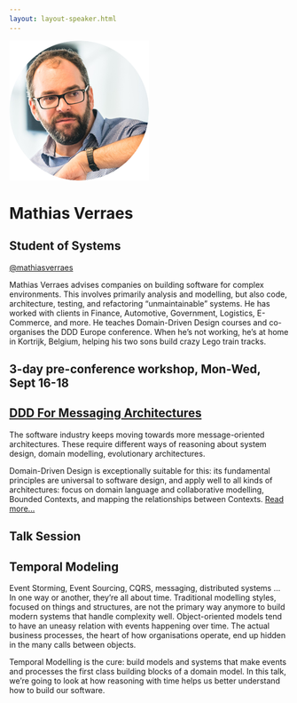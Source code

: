 ```yaml
---
layout: layout-speaker.html
---
```

<div class="container section featured-speaker">
  <div class="row">
    <div class="col-xs-12 col-sm-2 img-container">
      <img class="speaker-page-img" src="../img/speakers/Mathias-Verraes-ON.png">
    </div>
    <div class="col-xs-12 col-sm-10 copy-container">
    <h1 class="speaker-header">Mathias Verraes</h1>
    <h2 class="speaker-subtitle">Student of Systems</h2>
    <p><a class="speaker-handle" href="https://twitter.com/mathiasverraes" target="_blank">@mathiasverraes</a></p>
    <p>Mathias Verraes advises companies on building software for complex environments. This involves primarily analysis and modelling, but also code, architecture, testing, and refactoring “unmaintainable” systems. He has worked with clients in Finance, Automotive, Government, Logistics, E-Commerce, and more. He teaches Domain-Driven Design courses and co-organises the DDD Europe conference. When he’s not working, he’s at home in Kortrijk, Belgium, helping his two sons build crazy Lego train tracks.</p>
    <h2 class="speaker-subheader">3-day pre-conference workshop, Mon-Wed, Sept 16-18</h2>
    <h2 class="speaker-subheader"><a href="../workshops/ddd-for-messaging-architectures.html">DDD For Messaging Architectures</a></h2>
    <p>The software industry keeps moving towards more message-oriented architectures. These require different ways of reasoning about system design, domain modelling, evolutionary architectures.</p>
    <p>Domain-Driven Design is exceptionally suitable for this: its fundamental principles are universal to software design, and apply well to all kinds of architectures: focus on domain language and collaborative modelling, Bounded Contexts, and mapping the relationships between Contexts. <a href="../workshops/ddd-for-messaging-architectures.html">Read more...</a></p>
    <h2 class="speaker-subheader">Talk Session</h2>
    <h2 class="speaker-subheader gold">Temporal Modeling</h2>
    <p>Event Storming, Event Sourcing, CQRS, messaging, distributed systems … In one way or another, they’re all about time. Traditional modelling styles, focused on things and structures, are not the primary way anymore to build modern systems that handle complexity well. Object-oriented models tend to have an uneasy relation with events happening over time. The actual business processes, the heart of how organisations operate, end up hidden in the many calls between objects.</p>
    <p>Temporal Modelling is the cure: build models and systems that make events and processes the first class building blocks of a domain model. In this talk, we’re going to look at how reasoning with time helps us better understand how to build our software.</p>
    <!--<a class="btn" href="https://ti.to/explore-ddd-conference/2017">Buy Tickets</a>-->
    </div>
  </div>
</div>